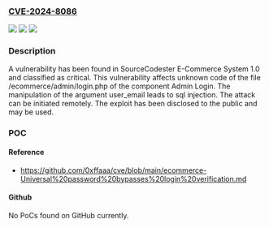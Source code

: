 ### [CVE-2024-8086](https://cve.mitre.org/cgi-bin/cvename.cgi?name=CVE-2024-8086)
![](https://img.shields.io/static/v1?label=Product&message=E-Commerce%20System&color=blue)
![](https://img.shields.io/static/v1?label=Version&message=%3D%201.0%20&color=brighgreen)
![](https://img.shields.io/static/v1?label=Vulnerability&message=CWE-89%20SQL%20Injection&color=brighgreen)

### Description

A vulnerability has been found in SourceCodester E-Commerce System 1.0 and classified as critical. This vulnerability affects unknown code of the file /ecommerce/admin/login.php of the component Admin Login. The manipulation of the argument user_email leads to sql injection. The attack can be initiated remotely. The exploit has been disclosed to the public and may be used.

### POC

#### Reference
- https://github.com/0xffaaa/cve/blob/main/ecommerce-Universal%20password%20bypasses%20login%20verification.md

#### Github
No PoCs found on GitHub currently.

